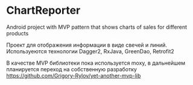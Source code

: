 # ChartReporter
Android project with MVP pattern that shows charts of sales for different products

Проект для отображения информации в виде свечей и линий. 
Используеются технологии Dagger2, RxJava, GreenDao, Retrofit2

В качестве MVP библиотеки пока используется moxy, в дальнейшем планируется переход на собственную разработку 
https://github.com/Grigory-Rylov/yet-another-mvp-lib
